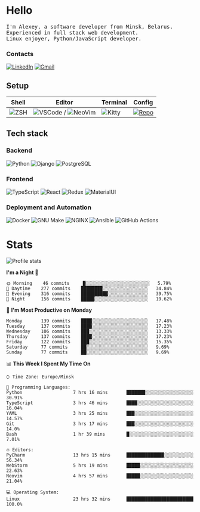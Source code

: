 # Hello

<p>
    <samp>
        I'm Alexey, a software developer from Minsk, Belarus.
        <br>
	Experienced in full stack web development.
	<br>
	Linux enjoyer, Python/JavaScript developer.
    </samp>
</p>

### Contacts

[![LinkedIn](https://img.icons8.com/fluency/48/000000/linkedin.png)](https://www.linkedin.com/in/dhvcc/)
[![Gmail](https://img.icons8.com/fluency/48/000000/gmail-new.png)](mailto:alexey.artishevskiy@gmail.com)

## Setup

| Shell | Editor | Terminal | Config |
|-------|--------|----------|--------|
| ![ZSH](https://img.shields.io/badge/-ZSH-000000?style=flat&logo=GNU-Bash) | ![VSCode](https://img.shields.io/badge/-VSCode-000000?style=flat&logo=Visual-Studio-Code&logoColor=0066b8) / ![NeoVim](https://img.shields.io/badge/-NeoVim-000000?style=flat&logo=Neovim) | ![Kitty](https://img.shields.io/badge/-Kitty-000000?style=flat&logo=Windows-Terminal) | [![Repo](https://img.shields.io/badge/-Repo-000000?style=flat&logo=Github)](https://github.com/dhvcc/configs)


## Tech stack

### Backend

![Python](https://img.shields.io/badge/-Python-black?style=flat&logo=Python&logoColor=FFE17E)
![Django](https://img.shields.io/badge/-Django-black?style=flat&logo=Django&logoColor=20AA76)
![PostgreSQL](https://img.shields.io/badge/-PostgreSQL-black?style=flat&logo=PostgreSQL)

### Frontend

![TypeScript](https://img.shields.io/badge/-TypeScript-black?style=flat&logo=TypeScript)
![React](https://img.shields.io/badge/-React-black?style=flat&logo=React)
![Redux](https://img.shields.io/badge/-Redux-black?style=flat&logo=Redux&logoColor=764ABC)
![MaterialUI](https://img.shields.io/badge/-MaterialUI-black?style=flat&logo=MUI&logoColor=9170c2)

### Deployment and Automation

![Docker](https://img.shields.io/badge/-Docker-black?style=flat&logo=Docker)
![GNU Make](https://img.shields.io/badge/-GNU%20Make-black?style=flat&logo=GNU)
![NGINX](https://img.shields.io/badge/-NGINX-black?style=flat&logo=NGINX&logoColor=009639)
![Ansible](https://img.shields.io/badge/-Ansible-black?style=flat&logo=Ansible)
![GitHub Actions](https://img.shields.io/badge/-GitHub%20Actions-black?style=flat&logo=GitHub-Actions)

# Stats

![Profile stats](https://github-readme-stats.dhvcc.vercel.app/api?username=dhvcc&hide_title=true&show_icons=true&count_private=true&theme=react&hide_border=true)

<!--START_SECTION:waka-->
**I'm a Night 🦉** 

```text
🌞 Morning    46 commits     █░░░░░░░░░░░░░░░░░░░░░░░░   5.79% 
🌆 Daytime    277 commits    ████████░░░░░░░░░░░░░░░░░   34.84% 
🌃 Evening    316 commits    ██████████░░░░░░░░░░░░░░░   39.75% 
🌙 Night      156 commits    █████░░░░░░░░░░░░░░░░░░░░   19.62%

```
📅 **I'm Most Productive on Monday** 

```text
Monday       139 commits    ████░░░░░░░░░░░░░░░░░░░░░   17.48% 
Tuesday      137 commits    ████░░░░░░░░░░░░░░░░░░░░░   17.23% 
Wednesday    106 commits    ███░░░░░░░░░░░░░░░░░░░░░░   13.33% 
Thursday     137 commits    ████░░░░░░░░░░░░░░░░░░░░░   17.23% 
Friday       122 commits    ███░░░░░░░░░░░░░░░░░░░░░░   15.35% 
Saturday     77 commits     ██░░░░░░░░░░░░░░░░░░░░░░░   9.69% 
Sunday       77 commits     ██░░░░░░░░░░░░░░░░░░░░░░░   9.69%

```


📊 **This Week I Spent My Time On** 

```text
⌚︎ Time Zone: Europe/Minsk

💬 Programming Languages: 
Python                   7 hrs 16 mins       ███████░░░░░░░░░░░░░░░░░░   30.91% 
TypeScript               3 hrs 46 mins       ████░░░░░░░░░░░░░░░░░░░░░   16.04% 
YAML                     3 hrs 25 mins       ███░░░░░░░░░░░░░░░░░░░░░░   14.57% 
Git                      3 hrs 17 mins       ███░░░░░░░░░░░░░░░░░░░░░░   14.0% 
Bash                     1 hr 39 mins        █░░░░░░░░░░░░░░░░░░░░░░░░   7.01%

🔥 Editors: 
PyCharm                  13 hrs 15 mins      ██████████████░░░░░░░░░░░   56.34% 
WebStorm                 5 hrs 19 mins       █████░░░░░░░░░░░░░░░░░░░░   22.63% 
Neovim                   4 hrs 57 mins       █████░░░░░░░░░░░░░░░░░░░░   21.04%

💻 Operating System: 
Linux                    23 hrs 32 mins      █████████████████████████   100.0%

```


<!--END_SECTION:waka-->
